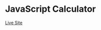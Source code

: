 <h1>JavaScript Calculator</h1>

<a target=_blank href="https://ashryan.github.io/calculator/">Live Site</a> 
